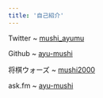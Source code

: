 ```yaml
---
title: '自己紹介'
---
```


Twitter
  ~ [mushi\_ayumu](https://twitter.com/mushi_ayumu)

Github
  ~ [ayu-mushi](https://github.com/ayu-mushi)

将棋ウォーズ
  ~ [mushi2000](http://shogiwars.heroz.jp/users/history/mushi2000)

ask.fm
  ~ [ayu-mushi](http://ask.fm/ayu_mushi)
